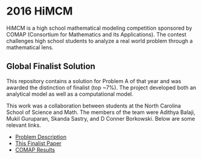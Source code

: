 # 2016 HiMCM

HiMCM is a high school mathematical modeling competition sponsored by COMAP
(Consortium for Mathematics and its Applications). The contest challenges high
school students to analyze a real world problem through a mathematical lens.

## Global Finalist Solution

This repository contains a solution for Problem A of that year and was awarded
the distinction of finalist (top \~7%). The project developed both an analytical
model as well as a computational model.

This work was a collaboration between students at the North Carolina School of
Science and Math. The members of the team were Adithya Balaji, Mukil Guruparan,
Skanda Sastry, and D Conner Borkowski. Below are some relevant links.

* [Problem Description](https://github.com/adithyabsk/himcm/blob/master/2016_HiMCM_Problems.pdf)
* [This Finalist Paper](https://github.com/adithyabsk/himcm/blob/master/himcm.pdf)
* [COMAP Results](https://github.com/adithyabsk/himcm/blob/master/2016_Results.pdf)
